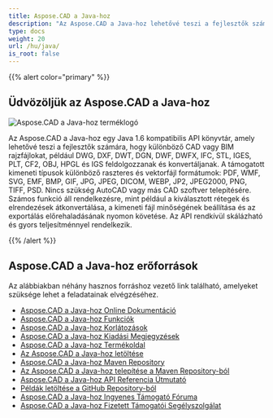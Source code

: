 ```yaml
---
title: Aspose.CAD a Java-hoz
description: "Az Aspose.CAD a Java-hoz lehetővé teszi a fejlesztők számára, hogy megnyissák, olvassák és feldolgozzák az AutoCAD DWG, DXF, DWT és egyéb CAD és BIM fájlformátumokat, például: DGN, DWF, DWFX, IFC, STL, IGES, PLT, CF2, OBJ, HPGL, IGS."
type: docs
weight: 20
url: /hu/java/
is_root: false
---
```


{{% alert color="primary" %}}

## **Üdvözöljük az Aspose.CAD a Java-hoz**

![Aspose.CAD a Java-hoz terméklogó](/_assets/home_2.png)

Az Aspose.CAD a Java-hoz egy Java 1.6 kompatibilis API könyvtár, amely lehetővé teszi a fejlesztők számára, hogy különböző CAD vagy BIM rajzfájlokat, például DWG, DXF, DWT, DGN, DWF, DWFX, IFC, STL, IGES, PLT, CF2, OBJ, HPGL és IGS feldolgozzanak és konvertáljanak. A támogatott kimeneti típusok különböző raszteres és vektorfájl formátumok: PDF, WMF, SVG, EMF, BMP, GIF, JPG, JPEG, DICOM, WEBP, JP2, JPEG2000, PNG, TIFF, PSD. Nincs szükség AutoCAD vagy más CAD szoftver telepítésére. 
Számos funkció áll rendelkezésre, mint például a kiválasztott rétegek és elrendezések átkonvertálása, a kimeneti fájl minőségének beállítása és az exportálás előrehaladásának nyomon követése. Az API rendkívül skálázható és gyors teljesítménnyel rendelkezik.

{{% /alert %}}

## **Aspose.CAD a Java-hoz erőforrások**

Az alábbiakban néhány hasznos forráshoz vezető link található, amelyeket szüksége lehet a feladatainak elvégzéséhez.

- [Aspose.CAD a Java-hoz Online Dokumentáció](/hu/cad/java/)
- [Aspose.CAD a Java-hoz Funkciók](/hu/cad/java/product-overview/#advanced-api-features)
- [Aspose.CAD a Java-hoz Korlátozások](/hu/cad/java/product-overview/#not-yet-supported)
- [Aspose.CAD a Java-hoz Kiadási Megjegyzések](https://releases.aspose.com/cad/java/release-notes/)
- [Aspose.CAD a Java-hoz Termékoldal](https://products.aspose.com/cad/java/)
- [Az Aspose.CAD a Java-hoz letöltése](https://releases.aspose.com/cad/java/)
- [Aspose.CAD a Java-hoz Maven Repository](https://releases.aspose.com/java/repo/com/aspose/aspose-cad/)
- [Az Aspose.CAD a Java-hoz telepítése a Maven Repository-ból](/hu/cad/java/installation/)
- [Aspose.CAD a Java-hoz API Referencia Útmutató](https://reference.aspose.com/cad/java)
- [Példák letöltése a GitHub Repository-ból](https://github.com/aspose-cad/Aspose.CAD-for-Java)
- [Aspose.CAD a Java-hoz Ingyenes Támogató Fóruma](https://forum.aspose.com/c/cad/19)
- [Aspose.CAD a Java-hoz Fizetett Támogatói Segélyszolgálat](https://helpdesk.aspose.com/)
